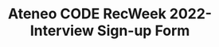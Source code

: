 ---
title: Ateneo CODE RecWeek 2022- Interview Sign-up Form
redirect_to: https://docs.google.com/spreadsheets/d/1c3hIzgoTvoE0QEQgCEOcCGrJmHYR36Rs3NnWHPSNXno/edit?usp=sharing
redirect_from: 
  - /RW22InterviewSignUp
  - /rw22interviewsignup
---